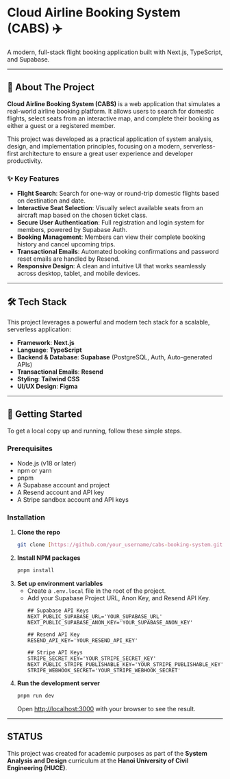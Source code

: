 <div align="center">
  <h1 align="left">Cloud Airline Booking System (CABS) ✈️</h1>
  <p align="left">
    A modern, full-stack flight booking application built with Next.js, TypeScript, and Supabase.
  </p>
</div>

---

## 📖 About The Project

**Cloud Airline Booking System (CABS)** is a web application that simulates a real-world airline booking platform. It allows users to search for domestic flights, select seats from an interactive map, and complete their booking as either a guest or a registered member.

This project was developed as a practical application of system analysis, design, and implementation principles, focusing on a modern, serverless-first architecture to ensure a great user experience and developer productivity.

### ✨ Key Features

* **Flight Search**: Search for one-way or round-trip domestic flights based on destination and date.
* **Interactive Seat Selection**: Visually select available seats from an aircraft map based on the chosen ticket class.
* **Secure User Authentication**: Full registration and login system for members, powered by Supabase Auth.
* **Booking Management**: Members can view their complete booking history and cancel upcoming trips.
* **Transactional Emails**: Automated booking confirmations and password reset emails are handled by Resend.
* **Responsive Design**: A clean and intuitive UI that works seamlessly across desktop, tablet, and mobile devices.

---

## 🛠️ Tech Stack

This project leverages a powerful and modern tech stack for a scalable, serverless application:

* **Framework**: **Next.js**
* **Language**: **TypeScript**
* **Backend & Database**: **Supabase** (PostgreSQL, Auth, Auto-generated APIs)
* **Transactional Emails**: **Resend**
* **Styling**: **Tailwind CSS**
* **UI/UX Design**: **Figma**

---

## 🚀 Getting Started

To get a local copy up and running, follow these simple steps.

### Prerequisites

* Node.js (v18 or later)
* npm or yarn
* pnpm
* A Supabase account and project
* A Resend account and API key
* A Stripe sandbox account and API keys

### Installation

1.  **Clone the repo**
    ```sh
    git clone [https://github.com/your_username/cabs-booking-system.git](https://github.com/your_username/cabs-booking-system.git)
    ```
2.  **Install NPM packages**
    ```sh
    pnpm install
    ```
3.  **Set up environment variables**
    * Create a `.env.local` file in the root of the project.
    * Add your Supabase Project URL, Anon Key, and Resend API Key.
        ```env
        ## Supabase API Keys
        NEXT_PUBLIC_SUPABASE_URL='YOUR_SUPABASE_URL'
        NEXT_PUBLIC_SUPABASE_ANON_KEY='YOUR_SUPABASE_ANON_KEY'

        ## Resend API Key
        RESEND_API_KEY='YOUR_RESEND_API_KEY'
        
        ## Stripe API Keys
        STRIPE_SECRET_KEY='YOUR_STRIPE_SECRET_KEY'
        NEXT_PUBLIC_STRIPE_PUBLISHABLE_KEY='YOUR_STRIPE_PUBLISHABLE_KEY'
        STRIPE_WEBHOOK_SECRET='YOUR_STRIPE_WEBHOOK_SECRET'
        ```
4.  **Run the development server**
    ```sh
    pnpm run dev
    ```
    Open [http://localhost:3000](http://localhost:3000) with your browser to see the result.

---

##  STATUS

This project was created for academic purposes as part of the **System Analysis and Design** curriculum at the **Hanoi University of Civil Engineering (HUCE)**.
